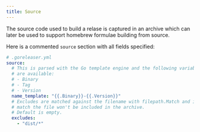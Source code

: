 ```yaml
---
title: Source
---
```


The source code used to build a relase is captured in an archive which can later
be used to support homebrew formulae building from source.

Here is a commented `source` section with all fields specified:

```yml
# .goreleaser.yml
source:
  # This is parsed with the Go template engine and the following variables
  # are available:
  # - Binary
  # - Tag
  # - Version
  name_template: "{{.Binary}}-{{.Version}}"
  # Excludes are matched against the filename with filepath.Match and if they
  # match the file won't be included in the archive.
  # Default is empty.
  excludes:
    - "dist/*"
```
